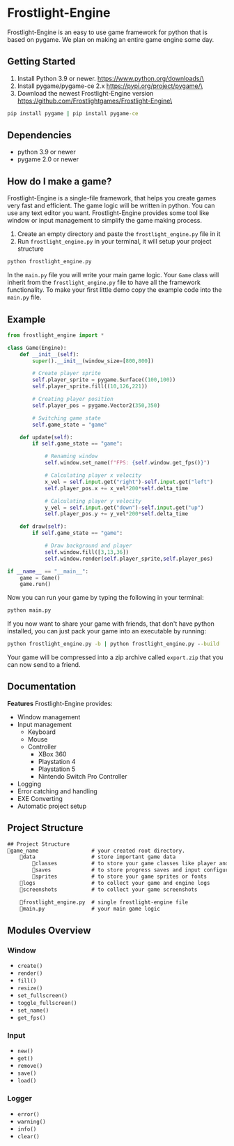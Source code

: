 # Frostlight-Engine

Frostlight-Engine is an easy to use game framework for python that is based on pygame. We plan on making an entire game engine some day.

## Getting Started

1. Install Python 3.9 or newer. <https://www.python.org/downloads/\>
2. Install pygame/pygame-ce 2.x <https://pypi.org/project/pygame/\>
3. Download the newest Frostlight-Engine version <https://github.com/Frostlightgames/Frostlight-Engine\>

```cmd
pip install pygame | pip install pygame-ce
```

## Dependencies

- python 3.9 or newer
- pygame 2.0 or newer

## How do I make a game?

Frostlight-Engine is a single-file framework, that helps you create games very fast and efficient. The game logic will be written in python. You can use any text editor you want. Frostlight-Engine provides some tool like window or input management to simplify the game making process.

1. Create an empty directory and paste the `frostlight_engine.py` file in it
2. Run `frostlight_engine.py` in your terminal, it will setup your project structure

```cmd
python frostlight_engine.py
```

In the `main.py` file you will write your main game logic. Your `Game` class will inherit from the `frostlight_engine.py` file to have all the framework functionality. To make your first little demo copy the example code into the `main.py` file.

## Example

```python
from frostlight_engine import *

class Game(Engine):
    def __init__(self):
        super().__init__(window_size=[800,800])

        # Create player sprite
        self.player_sprite = pygame.Surface((100,100))
        self.player_sprite.fill((10,126,221))

        # Creating player position
        self.player_pos = pygame.Vector2(350,350)

        # Switching game state
        self.game_state = "game"

    def update(self):
        if self.game_state == "game":

            # Renaming window
            self.window.set_name(f"FPS: {self.window.get_fps()}")

            # Calculating player x velocity
            x_vel = self.input.get("right")-self.input.get("left")
            self.player_pos.x += x_vel*200*self.delta_time

            # Calculating player y velocity
            y_vel = self.input.get("down")-self.input.get("up")
            self.player_pos.y += y_vel*200*self.delta_time

    def draw(self):
        if self.game_state == "game":

            # Draw background and player
            self.window.fill([3,13,36])
            self.window.render(self.player_sprite,self.player_pos)

if __name__ == "__main__":
    game = Game()
    game.run()
```

Now you can run your game by typing the following in your terminal:

```cmd
python main.py
```

If you now want to share your game with friends, that don't have python installed, you can just pack your game into an executable by running:

```cmd
python frostlight_engine.py -b | python frostlight_engine.py --build
```

Your game will be compressed into a zip archive called `export.zip` that you can now send to a friend.

## **Documentation**

**Features** Frostlight-Engine provides:

- Window management
- Input management
  - Keyboard
  - Mouse
  - Controller
    - XBox 360
    - Playstation 4
    - Playstation 5
    - Nintendo Switch Pro Controller
- Logging
- Error catching and handling
- EXE Converting
- Automatic project setup

## Project Structure

```txt
## Project Structure
📁game_name                 # your created root directory.
    📁data                  # store important game data
        📁classes           # to store your game classes like player and monsters
        📁saves             # to store progress saves and input configurations
        📁sprites           # to store your game sprites or fonts
    📁logs                  # to collect your game and engine logs
    📁screenshots           # to collect your game screenshots

    📃frostlight_engine.py  # single frostlight-engine file
    📃main.py               # your main game logic
```

## Modules Overview

### Window

- `create()`
- `render()`
- `fill()`
- `resize()`
- `set_fullscreen()`
- `toggle_fullscreen()`
- `set_name()`
- `get_fps()`

### Input

- `new()`
- `get()`
- `remove()`
- `save()`
- `load()`

### Logger

- `error()`
- `warning()`
- `info()`
- `clear()`
